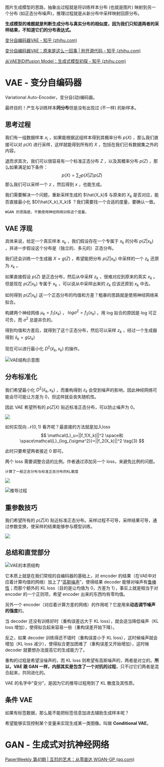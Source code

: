图片生成模型的思路，抽象出过程就是将训练样本分布 (也就是图片) 映射到另一个分布 (如正态分布噪声)，推理过程就是从新分布中采样映射回原分布。

**生成模型的难题就是判断生成分布与真实分布的相似度，因为我们只知道两者的采样结果，不知道它们的分布表达式。**

[变分自编码器VAE - 知乎 (zhihu.com)](https://zhuanlan.zhihu.com/p/635826906)

[变分自编码器VAE：原来是这么一回事 | 附开源代码 - 知乎 (zhihu.com)](https://zhuanlan.zhihu.com/p/34998569)

[从VAE到Diffusion Model：生成式模型初探 - 知乎 (zhihu.com)](https://zhuanlan.zhihu.com/p/659566348)

# VAE - 变分自编码器

Variational Auto-Encoder，变分自(动)编码器。

最终目的！产生与训练样本**同分布**但是没有出现过 (不一样) 的新样本。

## 思考过程

我们有一组数据样本 ${x_i}$ ，如果能根据这组样本得到其概率分布 $p(X)$ ，那么我们直接可以对 $p(X)$ 进行采样，这样就能得到所有的 $X$ ，包括在我们已有数据集之外的内容。

退而求其次，我们可以很容易有一个标准正态分布 $Z$ ，以及其概率分布 $p(Z)$ ，那么如果满足如下条件：
$$
p(X)=\sum_{Z}{p(X|Z)p(Z)}
$$
那么我们可以采样一个 $z$ ，然后得到 $x$ ，也能生成。

我们需要解决一个问题，重新采样生成的 $\hat{X_k}$ 与原来的 $X_k$ 是否对应，能否直接最小化 $D(\hat{X_k},X_k)$ ？我们需要找一个合适的度量，要确认一致。

	WGAN 的思路是，干脆使用神经网络训练这个度量。

## VAE 浮现

具体来说，给定一个真实样本 $x_k$ ，我们假设存在一个专属于 $x_k$ 的分布 $p(Z|x_k)$ ，并进一步假设这个分布是（独立的、多元的）正态分布。

我们还会训练一个生成器 $X=g(Z)$ ，希望能把分布 $p(Z|x_k)$ 中采样的一个 $z_k$ 还原为 $x_k$ 。

如果直接假设 $p(Z)$ 是正态分布，然后从中采样 $z_k$ ，很难对应到原来的真实 $x_k$ 。但是现在 $p(Z|x_k)$ 专属于 $x_k$ ，可以说从中采样出来的 $z_k$ 应该还原到 $x_k$ 中去。

如何得到 $p(Z|x_k)$ 这一个正态分布的均值和方差？粗暴的思路就是使用神经网络来拟合。

 构建两个神经网络 $\mu_k = f_1(x_k)$ ， $log {\sigma^2}=f_2(x_k)$ 。用 log 拟合的原因是 log 可正可负，而 $\sigma^2$ 总是非负的。

得到均值和方差后，就得到了这个正态分布，然后可以采样 $z_k$ ，经过一个生成器得到 $\hat{x}_k=g(z_k)$ 

现在可以进行最小化 $D^2(\hat{x}_k,x_k)$ 的操作。

![VAE结构示意图](https://pic1.zhimg.com/80/v2-36c7da0b2fe37bd021699532a2cff1e8_1440w.webp)

## 分布标准化

我们希望最小化 $D^2(\hat{x}_k,x_k)$ ，而重构得到 $z_k$ 会受到噪声的影响，因此神经网络可能会尽可能让方差为 0，但这样就会丧失随机性。

因此 VAE 希望所有的 $p(Z|X)$ 贴近标准正态分布，可以防止噪声为 0。

![](https://pic3.zhimg.com/80/v2-a3f264a40db57e010b7ebf0253198726_1440w.webp)

如何实现向 $\mathcal{N}(0,1)$ 看齐呢？最直接的方法就是加入loss
$$
\mathcal{L}_u=||f_1(X_k)||^2 \space和 \space\mathcal{L}_{log_{\sigma^2}}=||f_2(X_k)||^2
\tag{3}
$$

此时只要希望两者接近 0 即可。

两个 loss 需要调整合适的比例。作者通过添加另一个 loss，来避免比例的问题。

	计算了一般正态分布与标准正态分布的KL散度

![](https://pic4.zhimg.com/80/v2-af1049578e84eddf1c817422aa8a3bbf_1440w.webp)

![推导过程](https://pic3.zhimg.com/80/v2-7a3c7ea64e7f11c475cf35cd44fa3ca2_1440w.webp)

## 重参数技巧

我们希望所有的 $p(Z|X)$ 贴近标准正态分布。采样过程不可导，采样结果可导，通过参数变换，使采样的结果能够参与模型训练。

![](https://pic1.zhimg.com/80/v2-39d484abe79242a398d6f57ee3d7dc04_1440w.webp)

## 总结和直觉部分

![VAE的本质结构](https://pic1.zhimg.com/80/v2-784891edddff506ea1670c81767e993c_1440w.webp)

它本质上就是在我们常规的自编码器的基础上，对 encoder 的结果（在VAE中对应着计算均值的网络）加上了“[高斯噪声](https://www.zhihu.com/search?q=%E9%AB%98%E6%96%AF%E5%99%AA%E5%A3%B0&search_source=Entity&hybrid_search_source=Entity&hybrid_search_extra=%7B%22sourceType%22%3A%22article%22%2C%22sourceId%22%3A34998569%7D)”，使得结果 decoder 能够对噪声有[鲁棒性](https://www.zhihu.com/search?q=%E9%B2%81%E6%A3%92%E6%80%A7&search_source=Entity&hybrid_search_source=Entity&hybrid_search_extra=%7B%22sourceType%22%3A%22article%22%2C%22sourceId%22%3A34998569%7D)；而那个额外的 KL loss（目的是让均值为 0，方差为 1），事实上就是相当于对 encoder 的一个正则项，希望 encoder 出来的东西均有零均值。

另外一个 encoder（对应着计算方差的网络）的作用呢？它是用来**动态调节噪声的强度**的。

当 decoder 还没有训练好时（重构误差远大于 KL loss），就会适当降低噪声（KL loss 增加），使得拟合起来容易一些（重构误差开始下降）。

反之，如果 decoder 训练得还不错时（重构误差小于 KL loss），这时候噪声就会增加（KL loss 减少），使得拟合更加困难了（重构误差又开始增加），这时候 decoder 就要想办法提高它的生成能力了。

重构的过程是希望没噪声的，而 KL loss 则希望有高斯噪声的，两者是对立的。**所以，VAE 跟 GAN 一样，内部其实是包含了一个对抗的过程**，只不过它们两者是混合起来，共同进化的。

VAE 的名字中“变分”，是因为它的推导过程用到了 KL 散度及其性质。

## 条件 VAE

如果有标签数据，那么能不能把标签信息加进去辅助生成样本呢？

希望能够实现控制某个变量来实现生成某一类图像。叫做 **Conditional VAE**。

# GAN - 生成式对抗神经网络

[PaperWeekly 第41期 | 互怼的艺术：从零直达 WGAN-GP (qq.com)](https://mp.weixin.qq.com/s?__biz=MzIwMTc4ODE0Mw==&mid=2247484880&idx=1&sn=4b2e976cc715c9fe2d022ff6923879a8&chksm=96e9da50a19e5346307b54f5ce172e355ccaba890aa157ce50fda68eeaccba6ea05425f6ad76&scene=21#wechat_redirect)

